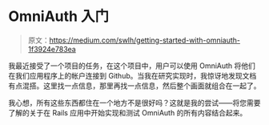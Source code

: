 # OmniAuth 入门

> 原文：<https://medium.com/swlh/getting-started-with-omniauth-1f3924e783ea>

我最近接受了一个项目的任务，在这个项目中，用户可以使用 OmniAuth 将他们在我们应用程序上的帐户连接到 Github。当我在研究实现时，我惊讶地发现文档有点混搭。这里找一点信息，那里再找一点信息，然后整个画面就组合在一起了。

我心想，所有这些东西都住在一个地方不是很好吗？这就是我的尝试——将您需要了解的关于在 Rails 应用中开始实现和测试 OmniAuth 的所有内容结合起来。